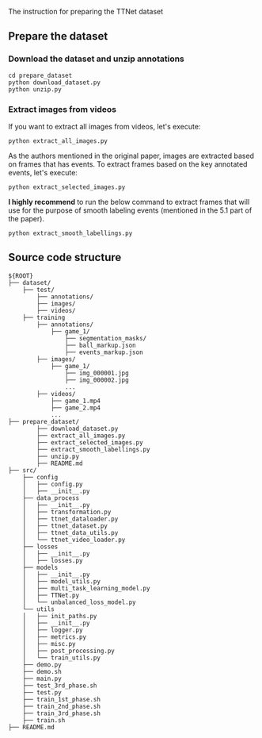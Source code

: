 The instruction for preparing the TTNet dataset

## Prepare the dataset
### Download the dataset and unzip annotations

```shell script
cd prepare_dataset
python download_dataset.py
python unzip.py
```

### Extract images from videos
If you want to extract all images from videos, let's execute:

```shell script
python extract_all_images.py
```

As the authors mentioned in the original paper,
    images are extracted based on frames that has events.
    To extract frames based on the key annotated events,
    let's execute:

```shell script
python extract_selected_images.py
```

**I highly recommend** to run the below command to extract frames that will use for the purpose of
smooth labeling events (mentioned in the 5.1 part of the paper).

 ```shell script
python extract_smooth_labellings.py
```

## Source code structure

```shell script
${ROOT}
├── dataset/
    ├── test/
        ├── annotations/
        ├── images/
        ├── videos/
    ├── training
        ├── annotations/
            ├── game_1/
                ├── segmentation_masks/
                ├── ball_markup.json
                ├── events_markup.json
        ├── images/
            ├── game_1/
                ├── img_000001.jpg
                ├── img_000002.jpg
                ...
        ├── videos/
            ├── game_1.mp4
            ├── game_2.mp4
            ...
├── prepare_dataset/
        ├── download_dataset.py
        ├── extract_all_images.py
        ├── extract_selected_images.py
        ├── extract_smooth_labellings.py
        ├── unzip.py
        ├── README.md
├── src/
    ├── config
    │   ├── config.py
    │   ├── __init__.py
    ├── data_process
    │   ├── __init__.py
    │   ├── transformation.py
    │   ├── ttnet_dataloader.py
    │   ├── ttnet_dataset.py
    │   ├── ttnet_data_utils.py
    │   └── ttnet_video_loader.py
    ├── losses
    │   ├── __init__.py
    │   ├── losses.py
    ├── models
    │   ├── __init__.py
    │   ├── model_utils.py
    │   ├── multi_task_learning_model.py
    │   ├── TTNet.py
    │   └── unbalanced_loss_model.py
    └── utils
    │   ├── init_paths.py
    │   ├── __init__.py
    │   ├── logger.py
    │   ├── metrics.py
    │   ├── misc.py
    │   ├── post_processing.py
    │   └── train_utils.py
    ├── demo.py
    ├── demo.sh
    ├── main.py
    ├── test_3rd_phase.sh
    ├── test.py
    ├── train_1st_phase.sh
    ├── train_2nd_phase.sh
    ├── train_3rd_phase.sh
    ├── train.sh
├── README.md
```
